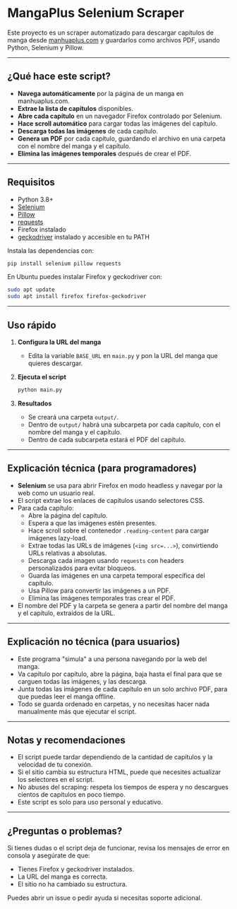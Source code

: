 # MangaPlus Selenium Scraper

Este proyecto es un scraper automatizado para descargar capítulos de manga desde [manhuaplus.com](https://manhuaplus.com) y guardarlos como archivos PDF, usando Python, Selenium y Pillow.

---

## ¿Qué hace este script?

- **Navega automáticamente** por la página de un manga en manhuaplus.com.
- **Extrae la lista de capítulos** disponibles.
- **Abre cada capítulo** en un navegador Firefox controlado por Selenium.
- **Hace scroll automático** para cargar todas las imágenes del capítulo.
- **Descarga todas las imágenes** de cada capítulo.
- **Genera un PDF** por cada capítulo, guardando el archivo en una carpeta con el nombre del manga y el capítulo.
- **Elimina las imágenes temporales** después de crear el PDF.

---

## Requisitos

- Python 3.8+
- [Selenium](https://pypi.org/project/selenium/)
- [Pillow](https://pypi.org/project/Pillow/)
- [requests](https://pypi.org/project/requests/)
- Firefox instalado
- [geckodriver](https://github.com/mozilla/geckodriver/releases) instalado y accesible en tu PATH

Instala las dependencias con:
```bash
pip install selenium pillow requests
```

En Ubuntu puedes instalar Firefox y geckodriver con:
```bash
sudo apt update
sudo apt install firefox firefox-geckodriver
```

---

## Uso rápido

1. **Configura la URL del manga**
   - Edita la variable `BASE_URL` en `main.py` y pon la URL del manga que quieres descargar.

2. **Ejecuta el script**
   ```bash
   python main.py
   ```

3. **Resultados**
   - Se creará una carpeta `output/`.
   - Dentro de `output/` habrá una subcarpeta por cada capítulo, con el nombre del manga y el capítulo.
   - Dentro de cada subcarpeta estará el PDF del capítulo.

---

## Explicación técnica (para programadores)

- **Selenium** se usa para abrir Firefox en modo headless y navegar por la web como un usuario real.
- El script extrae los enlaces de capítulos usando selectores CSS.
- Para cada capítulo:
  - Abre la página del capítulo.
  - Espera a que las imágenes estén presentes.
  - Hace scroll sobre el contenedor `.reading-content` para cargar imágenes lazy-load.
  - Extrae todas las URLs de imágenes (`<img src=...>`), convirtiendo URLs relativas a absolutas.
  - Descarga cada imagen usando `requests` con headers personalizados para evitar bloqueos.
  - Guarda las imágenes en una carpeta temporal específica del capítulo.
  - Usa Pillow para convertir las imágenes a un PDF.
  - Elimina las imágenes temporales tras crear el PDF.
- El nombre del PDF y la carpeta se genera a partir del nombre del manga y el capítulo, extraídos de la URL.

---

## Explicación no técnica (para usuarios)

- Este programa "simula" a una persona navegando por la web del manga.
- Va capítulo por capítulo, abre la página, baja hasta el final para que se carguen todas las imágenes, y las descarga.
- Junta todas las imágenes de cada capítulo en un solo archivo PDF, para que puedas leer el manga offline.
- Todo se guarda ordenado en carpetas, y no necesitas hacer nada manualmente más que ejecutar el script.

---

## Notas y recomendaciones

- El script puede tardar dependiendo de la cantidad de capítulos y la velocidad de tu conexión.
- Si el sitio cambia su estructura HTML, puede que necesites actualizar los selectores en el script.
- No abuses del scraping: respeta los tiempos de espera y no descargues cientos de capítulos en poco tiempo.
- Este script es solo para uso personal y educativo.

---

## ¿Preguntas o problemas?

Si tienes dudas o el script deja de funcionar, revisa los mensajes de error en consola y asegúrate de que:
- Tienes Firefox y geckodriver instalados.
- La URL del manga es correcta.
- El sitio no ha cambiado su estructura.

Puedes abrir un issue o pedir ayuda si necesitas soporte adicional. 